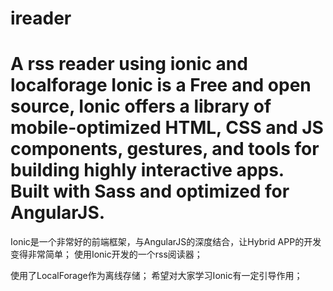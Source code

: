 ireader
=======

A rss reader using ionic and localforage
Ionic is a Free and open source, Ionic offers a library of mobile-optimized HTML, CSS and JS components, gestures, and tools for building highly interactive apps. Built with Sass and optimized for AngularJS.
=======
Ionic是一个非常好的前端框架，与AngularJS的深度结合，让Hybrid APP的开发变得非常简单；
使用Ionic开发的一个rss阅读器；

使用了LocalForage作为离线存储；
希望对大家学习Ionic有一定引导作用；